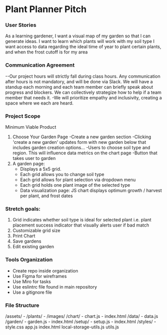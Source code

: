 # Plant Planner Pitch
### User Stories
As a learning gardener, I want a visual map of my garden so that I can generate ideas.
I want to learn which plants will work with my soil type
I want access to data regarding the ideal time of year to plant certain plants, and when the frost cutoff is for my area

### Communication Agreement 
--Our project hours will strictly fall during class hours. Any communication after hours is not mandatory, and will be done via Slack.
We will have a standup each morning and each team member can briefly speak about progress and blockers. We can collectively strategize how to help if a team member that needs it. 
-We will prioritize empathy and inclusivity, creating a space where we each are heard. 

### Project Scope
Minimum Viable Product
1) Choose Your Garden Page
    -Create a new garden section
    -Clicking 'create a new garden' updates form with new garden below that includes garden creation options...
    -Users to choose soil type and region. This will influence data metrics on the chart page
    -Button that takes user to garden 
2) A garden page: 
    - Displays a 5x5 grid.
    - Each grid allows you to change soil type
    - Each grid allows for plant selection via dropdown menu
    - Each grid holds one plant image of the selected type
    - Data visualization page: JS  chart displays optimum growth / harvest per plant, and frost dates

### Stretch goals: 
1) Grid indicates whether soil type is ideal for selected plant i.e. plant placement success indicator that visually alerts user if bad match
2) Customizable grid size
3) Print Chart
4) Save gardens
5) Edit existing garden

### Tools Organization
- Create repo inside organization
- Use Figma for wireframes
- Use Miro for tasks
- Use eslintrc file found in main repository
- Use a gitignore file

### File Structure
/assets/
    - /plants/
    - /images/
/chart/
    - chart.js
    - index.html
/data/
    - data.js
/garden/
    - garden.js
    - index.html
/setup/
    - setup.js
    - index.html
/styles/
    - style.css
app.js
index.html
local-storage-utils.js
utils.js
